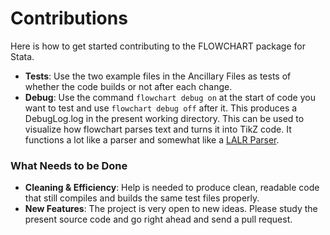 # Contributions

Here is how to get started contributing to the FLOWCHART package for Stata.

- **Tests**: Use the two example files in the Ancillary Files as tests of whether the code builds or not after each change.
- **Debug**: Use the command `flowchart debug on` at the start of code you want to test and use `flowchart debug off` after it. This produces a DebugLog.log in the present working directory. This can be used to visualize how flowchart parses text and turns it into TikZ code. It functions a lot like a parser and somewhat like a [LALR Parser](https://en.wikipedia.org/wiki/LALR_parser).
### What Needs to be Done
- **Cleaning & Efficiency**: Help is needed to produce clean, readable code that still compiles and builds the same test files properly.
- **New Features**: The project is very open to new ideas. Please study the present source code and go right ahead and send a pull request.